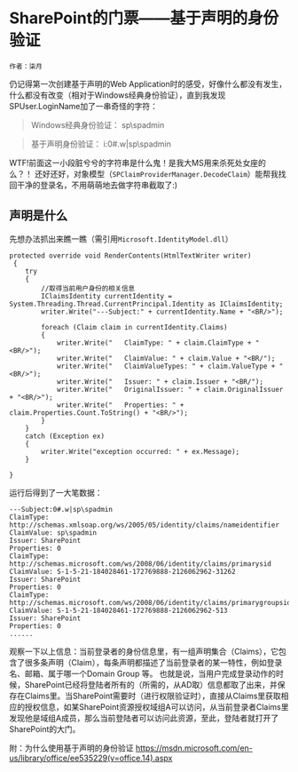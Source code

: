 # SharePoint的门票——基于声明的身份验证
   	作者：柒月

仍记得第一次创建基于声明的Web Application时的感受，好像什么都没有发生，什么都没有改变（相对于Windows经典身份验证），直到我发现SPUser.LoginName加了一串奇怪的字符：

> Windows经典身份验证： sp\spadmin

> 基于声明身份验证：    i:0#.w|sp\spadmin

WTF!前面这一小段脏兮兮的字符串是什么鬼！是我大MS用来杀死处女座的么？！
还好还好，对象模型（`SPClaimProviderManager.DecodeClaim`）能帮我找回干净的登录名，不用萌萌地去做字符串截取了:)
## 声明是什么 
先想办法抓出来瞧一瞧（需引用`Microsoft.IdentityModel.dll`）

```
protected override void RenderContents(HtmlTextWriter writer)
 {
    try
    {
        //取得当前用户身份的相关信息
        IClaimsIdentity currentIdentity = System.Threading.Thread.CurrentPrincipal.Identity as IClaimsIdentity;
        writer.Write("---Subject:" + currentIdentity.Name + "<BR/>");

        foreach (Claim claim in currentIdentity.Claims)
        {
            writer.Write("   ClaimType: " + claim.ClaimType + "<BR/>");
            writer.Write("   ClaimValue: " + claim.Value + "<BR/");
            writer.Write("   ClaimValueTypes: " + claim.ValueType + "<BR/>");
            writer.Write("   Issuer: " + claim.Issuer + "<BR/");
            writer.Write("   OriginalIssuer: " + claim.OriginalIssuer + "<BR/>");
            writer.Write("   Properties: " + claim.Properties.Count.ToString() + "<BR/>");
        }
    }
    catch (Exception ex)
    {
        writer.Write("exception occurred: " + ex.Message);
    }

}
```
运行后得到了一大笔数据：
```
---Subject:0#.w|sp\spadmin
ClaimType: http://schemas.xmlsoap.org/ws/2005/05/identity/claims/nameidentifier
ClaimValue: sp\spadmin
Issuer: SharePoint
Properties: 0
ClaimType: http://schemas.microsoft.com/ws/2008/06/identity/claims/primarysid
ClaimValue: S-1-5-21-184028461-172769888-2126062962-31262
Issuer: SharePoint
Properties: 0
ClaimType: http://schemas.microsoft.com/ws/2008/06/identity/claims/primarygroupsid
ClaimValue: S-1-5-21-184028461-172769888-2126062962-513
Issuer: SharePoint
Properties: 0
......
```
观察一下以上信息：当前登录者的身份信息里，有一组声明集合（Claims），它包含了很多条声明（Claim），每条声明都描述了当前登录者的某一特性，例如登录名、邮箱、属于哪一个Domain Group 等。
也就是说，当用户完成登录动作的时候，SharePoint已经将登陆者所有的（所需的，从AD取）信息都取了出来，并保存在Claims里。当SharePoint需要时（进行权限验证时），直接从Claims里获取相应的授权信息，如某SharePoint资源授权域组A可以访问，从当前登录者Claims里发现他是域组A成员，那么当前登陆者可以访问此资源，至此，登陆者就打开了SharePoint的大门。

附：为什么使用基于声明的身份验证 https://msdn.microsoft.com/en-us/library/office/ee535229(v=office.14).aspx
